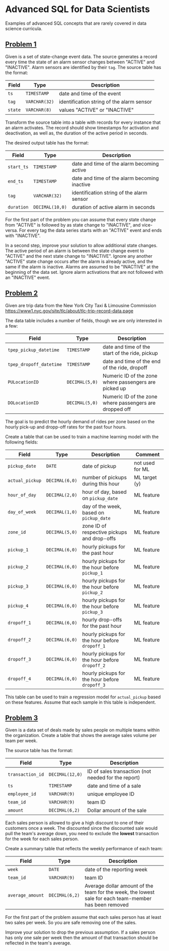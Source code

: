# Advanced SQL for Data Scientists
Examples of advanced SQL concepts that are rarely covered in data science curricula.


## [Problem 1](Problem_1.md)
Given is a set of state-change event data. The source generates a record every time the state of an alarm sensor changes between "ACTIVE" and "INACTIVE". Alarm sensors are identified by their `tag`. The source table has the format:

| Field | Type | Description |
|-------|------|-------------|
| `ts`    | `TIMESTAMP` | date and time of the event |
| `tag`   | `VARCHAR(32)` | identification string of the alarm sensor |
| `state` | `VARCHAR(8)` | values "ACTIVE" or "INACTIVE" |

Transform the source table into a table with records for every instance that an alarm activates. The record should show timestamps for activation and deactivation, as well as, the duration of the active period in seconds.

The desired output table has the format:

| Field | Type | Description |
|-------|------|-------------|
| `start_ts`    | `TIMESTAMP` | date and time of the alarm becoming active |
| `end_ts`    | `TIMESTAMP` | date and time of the alarm becoming inactive |
| `tag`   | `VARCHAR(32)` | identification string of the alarm sensor |
| `duration` | `DECIMAL(10,0)` | duration of active alarm in seconds |


For the first part of the problem you can assume that every state change from "ACTIVE" is followed by as state change to "INACTIVE", and vice-versa. For every tag the data series starts with an "ACTIVE" event and ends with "INACTIVE".

In a second step, improve your solution to allow additional state changes. The active period of an alarm is between the state change event to "ACTIVE" and the next state change to "INACTIVE". Ignore any another "ACTIVE" state change occurs after the alarm is already active, and the same if the alarm is inactive. Alarms are assumed to be "INACTIVE" at the beginning of the data set. Ignore alarm activations that are not followed with an "INACTIVE" event.


## [Problem 2](Problem_2.md)

Given are trip data from the New York City Taxi & Limousine Commission 
https://www1.nyc.gov/site/tlc/about/tlc-trip-record-data.page 

The data table includes a number of fields, though we are only interested in a few:

| Field | Type | Description |
|-------|------|-------------|
| `tpep_pickup_datetime` | `TIMESTAMP` | date and time of the start of the ride, pickup |
| `tpep_dropoff_datetime` | `TIMESTAMP` | date and time of the end of the ride, dropoff |
| `PULocationID` | `DECIMAL(5,0)`| Numeric ID of the zone where passengers are picked up|  
| `DOLocationID` | `DECIMAL(5,0)`| Numeric ID of the zone where passengers are dropped off|  

The goal is to predict the hourly demand of rides per zone based on the hourly pick-up and dropp-off rates for the past four hours. 

Create a table that can be used to train a machine learning model with the following fields:

| Field | Type | Description | Comment | 
|-------|------|-------------|----------|
| `pickup_date` | `DATE` | date of pickup | not used for ML |
| `actual_pickup` |`DECIMAL(6,0)` | number of pickups during this hour| ML target (y) | 
| `hour_of_day` | `DECIMAL(2,0)` | hour of day, based on `pickup_date` | ML feature | 
| `day_of_week` | `DECIMAL(1,0)` | day of the week, based on `pickup_date` | ML feature | 
| `zone_id `| `DECIMAL(5,0)` | zone ID of respective pickups and drop-offs | ML feature | 
| `pickup_1` | `DECIMAL(6,0)` | hourly pickups for the past hour |ML feature |
| `pickup_2` | `DECIMAL(6,0)` | hourly pickups for the hour before `pickup_1` |ML feature |
| `pickup_3` | `DECIMAL(6,0)` | hourly pickups for the hour before `pickup_2` |ML feature |
| `pickup_4` | `DECIMAL(6,0)` | hourly pickups for the hour before `pickup_3` |ML feature |
| `dropoff_1` | `DECIMAL(6,0)` | hourly drop-offs for the past hour |ML feature |
| `dropoff_2` | `DECIMAL(6,0)` | hourly pickups for the hour before `dropoff_1` |ML feature |
| `dropoff_3` | `DECIMAL(6,0)` | hourly pickups for the hour before `dropoff_2` |ML feature |
| `dropoff_4` | `DECIMAL(6,0)` | hourly pickups for the hour before `dropoff_3` |ML feature |

This table can be used to train a regression model for `actual_pickup` based on these features. Assume that each sample in this table is independent.

## [Problem 3](Problem_3.md)
Given is a data set of deals made by sales people on multiple teams within the organization. Create a table that shows the average sales volume per team per week.

The source table has the format:

| Field | Type | Description |
|-------|------|-------------|
| `transaction_id` | `DECIMAL(12,0)`| ID of sales transaction (not needed for the report)| 
| `ts` | `TIMESTAMP` | date and time of a sale |
| `employee_id` | `VARCHAR(9)` | unique employee ID |
| `team_id` | `VARCHAR(9)` | team ID |
| `amount` | `DECIMAL(6,2)`| Dollar amount of the sale |  
 

 Each sales person is allowed to give a high discount to one of their customers once a week. The discounted since the discounted sale would pull the team's average down, you need to exclude the **lowest** transaction for the week for each sales person.

 Create a summary table that reflects the weekly performance of each team:

| Field | Type | Description |
|-------|------|-------------|
| `week` | `DATE` | date of the reporting week |
| `team_id` | `VARCHAR(9)` | team ID |
| `average_amount` | `DECIMAL(6,2)`| Average dollar amount of the team for the week, the lowest sale for each team-member has been removed | 

For the first part of the problem assume that each sales person has at least two sales per week. So you are safe removing one of the sales.

Improve your solution to drop the previous assumption. If a sales person has only one sale per week then the amount of that transaction should be reflected in the team's average.